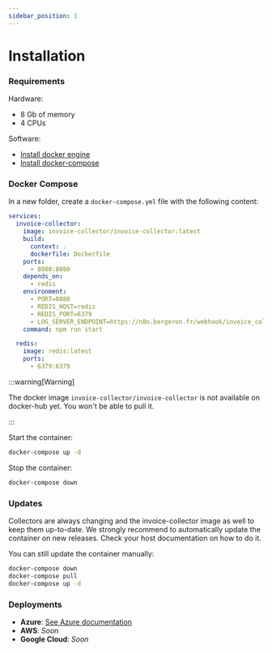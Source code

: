 ```yaml
---
sidebar_position: 1
---
```


# Installation

### Requirements

Hardware:
- 8 Gb of memory
- 4 CPUs

Software:
- [Install docker engine](https://docs.docker.com/engine/)
- [Install docker-compose](https://docs.docker.com/compose/install/)

### Docker Compose

In a new folder, create a `docker-compose.yml` file with the following content:
```yaml md title="docker-compose.md"
services:
  invoice-collector:
    image: invoice-collector/invoice-collector:latest
    build:
      context: .
      dockerfile: Dockerfile
    ports:
      - 8080:8080
    depends_on:
      - redis
    environment:
      - PORT=8080
      - REDIS_HOST=redis
      - REDIS_PORT=6379
      - LOG_SERVER_ENDPOINT=https://n8n.bergeron.fr/webhook/invoice_collector
    command: npm run start

  redis:
    image: redis:latest
    ports:
      - 6379:6379
```

:::warning[Warning]

The docker image `invoice-collector/invoice-collector` is not available on docker-hub yet. You won't be able to pull it.

:::

Start the container:
```bash
docker-compose up -d
```

Stop the container:
```bash
docker-compose down
```

### Updates

Collectors are always changing and the invoice-collector image as well to keep them up-to-date. We strongly recommend to automatically update the container on new releases. Check your host documentation on how to do it.

You can still update the container manually:
```bash
docker-compose down
docker-compose pull
docker-compose up -d
```

### Deployments

- **Azure**: [See Azure documentation](https://learn.microsoft.com/en-gb/azure/ai-services/containers/docker-compose-recipe)
- **AWS**: _Soon_
- **Google Cloud**: _Soon_
